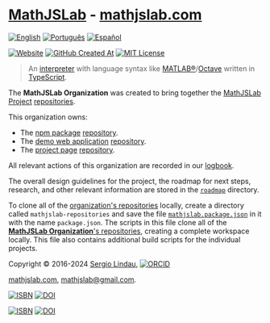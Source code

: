 # [MathJSLab](https://mathjslab.com/) - [mathjslab.com](https://mathjslab.com/)

[![English](https://img.shields.io/badge/English-8484FF)](README.md)
[![Português](https://img.shields.io/badge/Portugu%C3%AAs-blue)](LEIAME.md)
[![Español](https://img.shields.io/badge/Espa%C3%B1ol-blue)](LEAME.md)


[![Website](https://img.shields.io/website?url=https%3A%2F%2Fmathjslab.com%2F)](https://mathjslab.com/)
[![GitHub Created At](https://img.shields.io/github/created-at/MathJSLab/mathjslab-www)](https://github.com/MathJSLab/.github)
[![MIT License](https://img.shields.io/npm/l/mathjslab)](https://github.com/MathJSLab/mathjslab/blob/main/LICENSE)

> An [interpreter](https://en.wikipedia.org/wiki/Interpreter_(computing)) with language syntax like [MATLAB&reg;](https://www.mathworks.com/)/[Octave](https://www.gnu.org/software/octave/) written in [TypeScript](https://www.typescriptlang.org/).

The **MathJSLab Organization** was created to bring together the [MathJSLab Project](https://mathjslab.com/) [repositories](https://github.com/orgs/MathJSLab/repositories).

This organization owns:
- The [npm package](https://www.npmjs.com/package/mathjslab) [repository](https://github.com/MathJSLab/mathjslab).
- The [demo web application](https://app.mathjslab.com) [repository](https://github.com/MathJSLab/mathjslab-app).
- The [project page](https://mathjslab.com) [repository](https://github.com/MathJSLab/mathjslab-www).

All relevant actions of this organization are recorded in our [logbook](../LOGBOOK.md).

The overall design guidelines for the project, the roadmap for next steps, research, and other relevant information are stored in the [`roadmap`](https://github.com/MathJSLab/.github/tree/main/roadmap) directory.

To clone all of the [organization's repositories](https://github.com/orgs/MathJSLab/repositories) locally, create a directory called `mathjslab-repositories` and save the file [`mathjslab.package.json`](https://github.com/MathJSLab/.github/blob/main/data/mathjslab.package.json) in it with the name `package.json`. The scripts in this file clone all of the [**MathJSLab Organization**'s repositories](https://github.com/orgs/MathJSLab/repositories), creating a complete workspace locally. This file also contains additional build scripts for the individual projects.


Copyright &copy; 2016-2024 [Sergio Lindau](mailto:sergiolindau@gmail.com), [![ORCID](https://img.shields.io/badge/ORCID-0009--0006--9115--0291-blue)](https://orcid.org/0009-0006-9115-0291)

[mathjslab.com](https://mathjslab.com/), [mathjslab@gmail.com](mailto:mathjslab@gmail.com).

[![ISBN](https://img.shields.io/badge/ISBN-978--65--00--82338--7-blue?style=flat&link=https://grp.isbn-international.org/search/piid_solr?keys=978-65-00-82338-7)](https://grp.isbn-international.org/search/piid_solr?keys=978-65-00-82338-7)
[![DOI](https://zenodo.org/badge/DOI/10.5281/zenodo.8396265.svg)](https://doi.org/10.5281/zenodo.8396265)

[![ISBN](https://img.shields.io/badge/ISBN-978--65--00--84828--1-blue?style=flat&link=https://grp.isbn-international.org/search/piid_solr?keys=978-65-00-84828-1)](https://grp.isbn-international.org/search/piid_solr?keys=978-65-00-84828-1)
[![DOI](https://zenodo.org/badge/DOI/10.5281/zenodo.8396263.svg)](https://doi.org/10.5281/zenodo.8396263)
